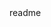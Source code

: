<snippet>
  <content><![CDATA[
# ${1:Alexa, Ask Travis Perkins}
This project is an Alexa skill using AWS Lambda. As for the moment, you would be able to ask Alexa to buy a product in a specified quantity and it will trigger a confirmation email.
## Installation
Use the AWS Lambda to upload the function and then link this Lambda function to Amazon Alexa.
## Usage
Using a test simulator or an Amazon Echo, just ask: Alexa, ask Travis Perkins to buy 10 bricks
## Contributing
1. Fork it!
2. Create your feature branch: `git checkout -b my-new-feature`
3. Commit your changes: `git commit -am 'Add some feature'`
4. Push to the branch: `git push origin my-new-feature`
5. Submit a pull request :D
## History
0.1 - You can ask Alexa to buy product
## Credits
Jefferson Bonnaire
## License
TODO: Write license
]]></content>
  <tabTrigger>readme</tabTrigger>
</snippet>
